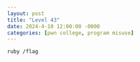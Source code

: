 ```yaml
---
layout: post
title: "Level 43"
date: 2024-4-10 12:00:00 -0000
categories: [pwn college, program misuse]
---
```


```bash
ruby /flag
```